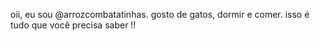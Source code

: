 oii, eu sou @arrozcombatatinhas.
gosto de gatos, dormir e comer.
isso é tudo que você precisa saber !!

